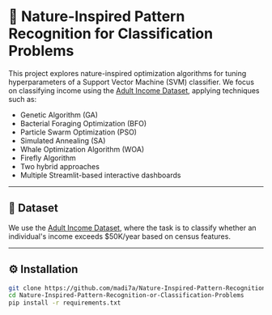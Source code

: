 # 🧬 Nature-Inspired Pattern Recognition for Classification Problems

This project explores nature-inspired optimization algorithms for tuning hyperparameters of a Support Vector Machine (SVM) classifier. We focus on classifying income using the [Adult Income Dataset](https://www.kaggle.com/datasets/wenruliu/adult-income-dataset), applying techniques such as:

- Genetic Algorithm (GA)
- Bacterial Foraging Optimization (BFO)
- Particle Swarm Optimization (PSO)
- Simulated Annealing (SA)
- Whale Optimization Algorithm (WOA)
- Firefly Algorithm
- Two hybrid approaches
- Multiple Streamlit-based interactive dashboards


---

## 🧪 Dataset

We use the [Adult Income Dataset](https://www.kaggle.com/datasets/wenruliu/adult-income-dataset), where the task is to classify whether an individual's income exceeds \$50K/year based on census features.

---

## ⚙️ Installation

```bash
git clone https://github.com/madi7a/Nature-Inspired-Pattern-Recognition-or-Classification-Problems.git
cd Nature-Inspired-Pattern-Recognition-or-Classification-Problems
pip install -r requirements.txt
